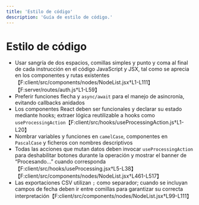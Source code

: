 ```yaml
---
title: 'Estilo de código'
description: 'Guía de estilo de código.'
---
```


# Estilo de código

- Usar sangría de dos espacios, comillas simples y punto y coma al final de cada instrucción en el código JavaScript y JSX, tal como se aprecia en los componentes y rutas existentes【F:client/src/components/nodes/NodeList.jsx†L1-L111】【F:server/routes/auth.js†L1-L59】
- Preferir funciones flecha y `async/await` para el manejo de asincronía, evitando callbacks anidados
- Los componentes React deben ser funcionales y declarar su estado mediante hooks; extraer lógica reutilizable a hooks como `useProcessingAction`【F:client/src/hooks/useProcessingAction.js†L1-L20】
- Nombrar variables y funciones en `camelCase`, componentes en `PascalCase` y ficheros con nombres descriptivos
- Todas las acciones que mutan datos deben invocar `useProcessingAction` para deshabilitar botones durante la operación y mostrar el banner de “Procesando…” cuando corresponda【F:client/src/hooks/useProcessing.jsx†L5-L38】【F:client/src/components/nodes/NodeList.jsx†L461-L517】
- Las exportaciones CSV utilizan `;` como separador; cuando se incluyan campos de fecha deben ir entre comillas para garantizar su correcta interpretación【F:client/src/components/nodes/NodeList.jsx†L99-L111】
